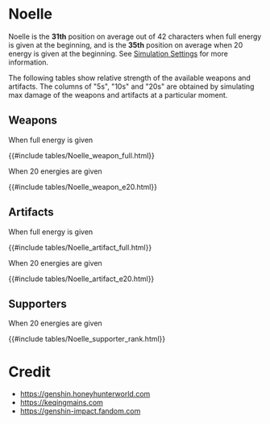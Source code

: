 # Noelle

Noelle is the **31th** position on average out of 42
characters when full energy is given at the beginning, and is the
**35th** position on average when 20 energy is given at the
beginning. See [Simulation Settings](./simulation_settings.md) for more
information.

The following tables show relative strength of the available weapons and
artifacts. The columns of "5s", "10s" and "20s" are obtained by
simulating max damage of the weapons and artifacts at a particular
moment.

## Weapons

When full energy is given

{{#include tables/Noelle_weapon_full.html}}

When 20 energies are given

{{#include tables/Noelle_weapon_e20.html}}

## Artifacts

When full energy is given

{{#include tables/Noelle_artifact_full.html}}

When 20 energies are given

{{#include tables/Noelle_artifact_e20.html}}

## Supporters

When 20 energies are given

{{#include tables/Noelle_supporter_rank.html}}

# Credit

- <https://genshin.honeyhunterworld.com>
- <https://keqingmains.com>
- <https://genshin-impact.fandom.com>
